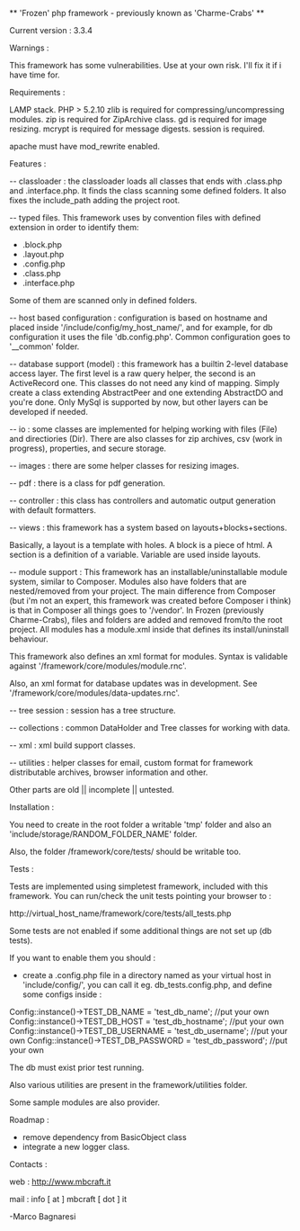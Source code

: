 ** 'Frozen' php framework - previously known as 'Charme-Crabs' **

Current version : 3.3.4

Warnings : 

This framework has some vulnerabilities. Use at your own risk.
I'll fix it if i have time for.

Requirements :

LAMP stack.
PHP > 5.2.10
zlib is required for compressing/uncompressing modules.
zip is required for ZipArchive class.
gd is required for image resizing.
mcrypt is required for message digests.
session is required.

apache must have mod_rewrite enabled.


Features :

-- classloader : the classloader loads all classes that ends with .class.php and
.interface.php. It finds the class scanning some defined folders. It also
fixes the include_path adding the project root.

-- typed files. This framework uses by convention files with defined extension
in order to identify them:
- .block.php
- .layout.php
- .config.php
- .class.php
- .interface.php

Some of them are scanned only in defined folders.

-- host based configuration : configuration is based on hostname and placed
inside '/include/config/my_host_name/', and for example, for db configuration
it uses the file 'db.config.php'. Common configuration goes to '__common'
folder.

-- database support (model) : this framework has a builtin 2-level database access layer.
The first level is a raw query helper, the second is an ActiveRecord one.
This classes do not need any kind of mapping. Simply create a class
extending AbstractPeer and one extending AbstractDO and you're done.
Only MySql is supported by now, but other layers can be developed if needed.

-- io : some classes are implemented for helping working with files (File)
and directiories (Dir). There are also classes for zip archives, 
csv (work in progress), properties, and secure storage.

-- images : there are some helper classes for resizing images.

-- pdf : there is a class for pdf generation.

-- controller : this class has controllers and automatic output generation
with default formatters.

-- views : this framework has a system based on layouts+blocks+sections.

Basically, a layout is a template with holes.
A block is a piece of html.
A section is a definition of a variable. Variable are used inside layouts.

-- module support : This framework has an installable/uninstallable module system, similar to
Composer. Modules also have folders that are nested/removed from your project.
The main difference from Composer (but i'm not an expert, this framework
was created before Composer i think) is that in Composer all things goes
to '/vendor'. In Frozen (previously Charme-Crabs), files and folders are added and removed from/to
the root project. All modules has a module.xml inside that defines its 
install/uninstall behaviour.

This framework also defines an xml format for modules. Syntax is validable 
against '/framework/core/modules/module.rnc'.

Also, an xml format for database updates was in development.
See '/framework/core/modules/data-updates.rnc'.

-- tree session : session has a tree structure.

-- collections : common DataHolder and Tree classes for working with data.

-- xml : xml build support classes.

-- utilities : helper classes for email, custom format for framework distributable archives, browser information and other.


Other parts are old || incomplete || untested.


Installation :

You need to create in the root folder a writable 'tmp' folder
 and also an 'include/storage/RANDOM_FOLDER_NAME' folder.

Also, the folder /framework/core/tests/ should be writable too.

Tests :

Tests are implemented using simpletest framework, included with this 
framework.
You can run/check the unit tests pointing your browser to :

http://virtual_host_name/framework/core/tests/all_tests.php

Some tests are not enabled if some additional things are not set up (db tests).

If you want to enable them you should :

- create a .config.php file in a directory named as your virtual host in 'include/config/', 
you can call it eg. db_tests.config.php, and define some configs inside :

Config::instance()->TEST_DB_NAME = 'test_db_name'; //put your own
Config::instance()->TEST_DB_HOST = 'test_db_hostname'; //put your own
Config::instance()->TEST_DB_USERNAME = 'test_db_username'; //put your own
Config::instance()->TEST_DB_PASSWORD = 'test_db_password'; //put your own

The db must exist prior test running.

Also various utilities are present in the framework/utilities folder.

Some sample modules are also provider.

Roadmap :


- remove dependency from BasicObject class
- integrate a new logger class. 


Contacts :

web : http://www.mbcraft.it

mail : info [ at ] mbcraft [ dot ] it


-Marco Bagnaresi
